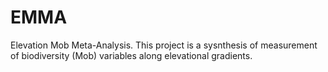 # EMMA
Elevation Mob Meta-Analysis.  This project is a sysnthesis of measurement of biodiversity (Mob)  variables along elevational gradients. 
